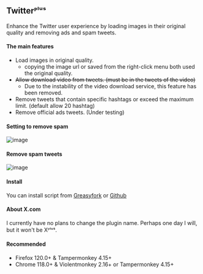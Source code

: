 ## Twitterᴾˡᵘˢ
Enhance the Twitter user experience by loading images in their original quality and removing ads and spam tweets.

#### The main features
* Load images in original quality.
  * copying the image url or saved from the right-click menu both used the original quality.
* ~~Allow download video from tweets. (must be in the tweets of the video)~~
  * Due to the instability of the video download service, this feature has been removed.
* Remove tweets that contain specific hashtags or exceed the maximum limit. (default allow 20 hashtag)
* Remove official ads tweets. (Under testing)

#### Setting to remove spam
![image](https://i.imgur.com/hYsNBm0.png)

#### Remove spam tweets
![image](https://i.imgur.com/O4HucPC.jpg)

#### Install
You can install script from [Greasyfork](https://greasyfork.org/en/scripts/387969-twitter%E1%B4%BE%CB%A1%E1%B5%98%CB%A2) or [Github](https://github.com/Pixmi/twitter-plus)

#### About X.com
I currently have no plans to change the plugin name. Perhaps one day I will, but it won't be Xᴾˡᵘˢ.

#### Recommended
* Firefox 120.0+ & Tampermonkey 4.15+
* Chrome 118.0+ & Violentmonkey 2.16+ or Tampermonkey 4.15+
